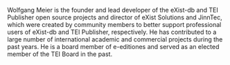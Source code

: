 Wolfgang Meier is the founder and lead developer of the eXist-db and TEI Publisher open source projects and director of eXist Solutions and JinnTec, which were created by community members to better support professional users of eXist-db and TEI Publisher, respectively. He has contributed to a large number of international academic and commercial projects during the past years. He is a board member of e-editiones and served as an elected member of the TEI Board in the past.